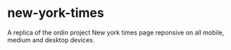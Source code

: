 # new-york-times

A replica of the ordin project New york times page reponsive on all mobile, medium and desktop devices.
